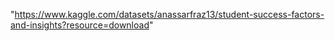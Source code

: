 "https://www.kaggle.com/datasets/anassarfraz13/student-success-factors-and-insights?resource=download"
